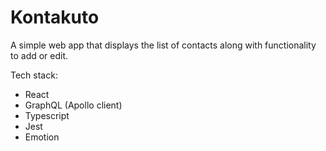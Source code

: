 # Kontakuto

A simple web app that displays the list of contacts along with functionality to add or edit.

Tech stack:
- React
- GraphQL (Apollo client)
- Typescript
- Jest
- Emotion
